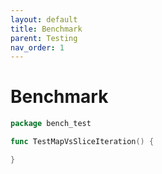 ```yaml
---
layout: default
title: Benchmark
parent: Testing
nav_order: 1
---
```


# Benchmark


```go
package bench_test

func TestMapVsSliceIteration() {

}
```